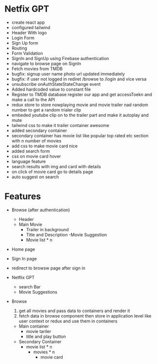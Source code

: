 # Netfix GPT
- create react app
- configured tailwind
- Header With logo
- Login Form
- Sign Up form
- Routing
- Form Validation
- SignIn and SignUp using Firebase authentication
- navigate to browse page on SignIn
- Fetch movies from TMDB
- bugfix: signup user name photo url updated immediately
- bugfix: if user not logged in rediret /browse to /login and vice versa
- unsubscribe onAuthStateStateChange event 
- Added hardcoded value to constant file
- Register to TMDB database register our app and get accessToekn and make a call to the API
- redux store to store nowplaying movie and movie trailer nad random number to get a random trialer clip
- embeded youtube clip on to the trailer part and make it autoplay and mute
- tailwind css to make it trailer container awesome
- added secondary container
- secondary container has movie list like popular top rated etc section with n number of movies
- add css to make movie card nice
- added search form
- css on movie card hover
- language feature
- search results with img and card with details
- on click of movie card go to details page
- auto suggest on search

# Features
- Browse (after authentication)
    - Header
    - Main Movie
        - Trailer in background
        - Title and Description
    -Movie Suggestion
        - Movie list * n
- Home page
- Sign In page
- redirect to browsw page after sign in

- Netflix GPT
    - search Bar
    - Movie Suggestions

- Browse
    1. get all movies and pass data to containers and render it
    2. fetch data in browse component then store in application level like user context or redux and use them in containers
    - Main container
        - movie tariler
        - title and play button
    - Secondary Container
        - movie list * n
            - movies * n
                - movie card



